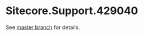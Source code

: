 # Sitecore.Support.429040

See [master branch](https://github.com/sitecoresupport/Sitecore.Support.429040) for details.
